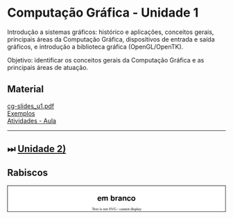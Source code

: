 # Computação Gráfica - Unidade 1  

Introdução a sistemas gráficos: histórico e aplicações, conceitos gerais, principais áreas da Computação Gráfica, dispositivos de entrada e saída gráficos, e introdução a biblioteca gráfica (OpenGL/OpenTK).  

Objetivo: identificar os conceitos gerais da Computação Gráfica e as principais áreas de atuação.  

## Material  

[cg-slides_u1.pdf](./cg-slides_u1.pdf "cg-slides_u1.pdf")  
[Exemplos](exemplos "Exemplos")  
[Atividades - Aula](Atividade1.md "Atividades - Aula")  

<!-- 
TODO:  
Pedir para cada aluno escolher uma única palavra que representa o assunto apresentando, que pode estar ou não no material mostrado.
-->

<!--
Será que é possível usar o Kanban do GitHub público da disciplina e todos os alunos acessarem e escreverem nele. Acho que não . Teria que convidar todos para este GitHub, mas com permissão para o Kanban.

Será que poderia usar cada equipe o seu próprio kanban criado no Template. Assim todos os alunos postariam suas dúvidas e professor passaria para cada grupo.  

Atividade no final da Unidade 1  

Assunto: Conceitos da Grande Área Gráfica  
Arco de Maguerez  

- observação da realidade (alunos): usar uma ferramenta para postar dúvidas/inquietações  
- pontos chaves (professor): escolher algumas dúvidas que "pertencem" ao contexto da disciplina  
- teorização (alunos): os assuntos são sorteados para as equipes, que irão buscar respostas a questão em si  
- hipótese de solução (alunos/professor): defender suas respostas dentro da equipe  
- aplicação a realidade (alunos): trazer as respostas para os alunos e verificar se os alunos ainda tem dúvidas  

-->

<!--
TODO: arrumar as fontes bibliográficas  
### Principais Referências Bibliográficas​  

- DEITEL, Paul J; DEITEL, Harvey M. **[Java: como programar.](https://bu.furb.br/consulta/portalConsulta/recuperaMfnCompleto.php?menu=rapida&CdMFN=341002)** 8. ed. São Paulo: Pearson, 2010. xxix, 1144 p, il.​  

-->

----------

## ⏭ [Unidade 2)](../Unidade2/README.md "Unidade 2")  

<!--
TODO: arrumar as fontes bibliográficas  
## Principais Referências Bibliográficas​
-->

## Rabiscos

![aulaRabiscos](aulaRabiscos.drawio.svg)
